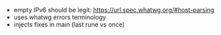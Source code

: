 * empty IPv6 should be legit: https://url.spec.whatwg.org/#host-parsing
* uses whatwg errors terminology
* injects fixes in main (last rune vs once)
